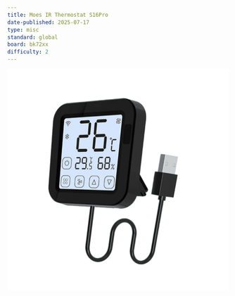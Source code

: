 ```yaml
---
title: Moes IR Thermostat S16Pro
date-published: 2025-07-17
type: misc
standard: global
board: bk72xx
difficulty: 2
---
```


![Moes S16Pro](moes-ir-thermostat.jpg "Moes S16Pro")
